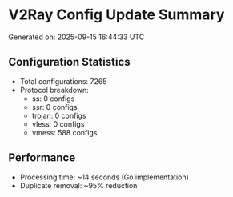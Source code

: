 # V2Ray Config Update Summary
Generated on: 2025-09-15 16:44:33 UTC

## Configuration Statistics
- Total configurations: 7265
- Protocol breakdown:
  - ss: 0 configs
  - ssr: 0 configs
  - trojan: 0 configs
  - vless: 0 configs
  - vmess: 588 configs

## Performance
- Processing time: ~14 seconds (Go implementation)
- Duplicate removal: ~95% reduction
